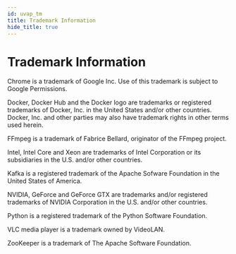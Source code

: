 ```yaml
---
id: uvap_tm
title: Trademark Information
hide_title: true
---
```


# Trademark Information

Chrome is a trademark of Google Inc. Use of this trademark is subject to Google
Permissions.

Docker, Docker Hub and the Docker logo are trademarks or registered
trademarks of Docker, Inc. in the United States and/or other countries.
Docker, Inc. and other parties may also have trademark rights in other terms
used herein.

FFmpeg is a trademark of Fabrice Bellard, originator of the FFmpeg project.

Intel, Intel Core and Xeon are trademarks of Intel Corporation or its
subsidiaries in the U.S. and/or other countries.

Kafka is a registered trademark of the Apache Sofware Foundation in the
United States of America.

NVIDIA, GeForce and GeForce GTX are trademarks and/or registered trademarks
of NVIDIA Corporation in the U.S. and/or other countries.

Python is a registered trademark of the Python Software Foundation.

VLC media player is a trademark owned by VideoLAN.

ZooKeeper is a trademark of The Apache Software Foundation.
